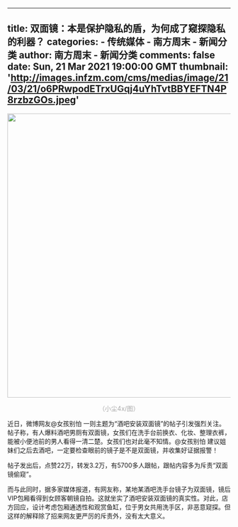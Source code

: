 
---
title: 双面镜：本是保护隐私的盾，为何成了窥探隐私的利器？
categories: 
    - 传统媒体
    - 南方周末 - 新闻分类
author: 南方周末 - 新闻分类
comments: false
date: Sun, 21 Mar 2021 19:00:00 GMT
thumbnail: 'http://images.infzm.com/cms/medias/image/21/03/21/o6PRwpodETrxUGqj4uYhTvtBBYEFTN4P8rzbzGOs.jpeg'
---

<div>   
<p class="contentImg image"><img src="http://images.infzm.com/cms/medias/image/21/03/21/o6PRwpodETrxUGqj4uYhTvtBBYEFTN4P8rzbzGOs.jpeg" border="0" class="landscape" width="960" height="640" data-src="//images.infzm.com/cms/medias/image/21/03/21/o6PRwpodETrxUGqj4uYhTvtBBYEFTN4P8rzbzGOs.jpeg" data-key="136859" referrerpolicy="no-referrer"></p><p style="color: #999; text-align: center;" class="cm_pic_caption"><span class="cm_pic_author" style="color: #aaa;">（小尘4x/图）</span></p><p>近日，微博网友<span>@</span>女孩别怕 一则主题为“酒吧安装双面镜”的帖子引发强烈关注。帖子称，有人爆料酒吧男厕有双面镜，女孩们在洗手台前换衣、化妆、整理衣裤，能被小便池前的男人看得一清二楚。女孩们也对此毫不知情。<span>@</span>女孩别怕 建议姐妹们之后去酒吧，一定要检查眼前的镜子是不是双面镜，并收集好证据报警！</p><p>帖子发出后，点赞<span>22</span>万，转发<span>3.2</span>万，有<span>5700</span>多人跟帖，跟帖内容多为斥责“双面镜偷窥”。</p><p>而与此同时，据多家媒体报道，有网友称，某地某酒吧洗手台镜子为双面镜，镜后<span>VIP</span>包厢看得到女顾客朝镜自拍。这就坐实了酒吧安装双面镜的真实性。对此，店方回应，设计考虑包厢通透性和观赏鱼缸，位于男女共用洗手区，非恶意窥探。但这样的解释除了招来网友更严厉的斥责外，没有太大意义。</p><p></p>  
</div>
            